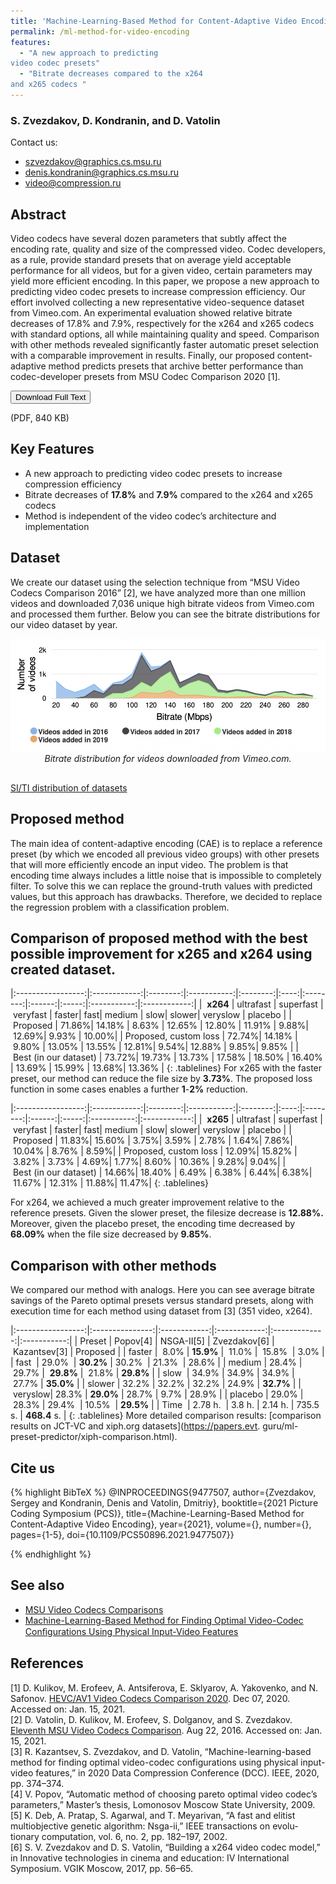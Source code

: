 ```yaml
---
title: 'Machine-Learning-Based Method for Content-Adaptive Video Encoding'
permalink: /ml-method-for-video-encoding
features:
  - "A new approach to predicting
video codec presets"
  - "Bitrate decreases compared to the x264
and x265 codecs "
---
```


### S. Zvezdakov, D. Kondranin, and D. Vatolin

Contact us: 
* <szvezdakov@graphics.cs.msu.ru>
* <denis.kondranin@graphics.cs.msu.ru>
* <video@compression.ru>

## Abstract
Video codecs have several dozen parameters that
subtly affect the encoding rate, quality and size of the compressed
video. Codec developers, as a rule, provide standard presets
that on average yield acceptable performance for all videos, but
for a given video, certain parameters may yield more efficient
encoding. In this paper, we propose a new approach to predicting
video codec presets to increase compression efficiency. Our effort
involved collecting a new representative video-sequence dataset
from Vimeo.com. An experimental evaluation showed relative
bitrate decreases of 17.8% and 7.9%, respectively for the x264
and x265 codecs with standard options, all while maintaining
quality and speed. Comparison with other methods revealed
significantly faster automatic preset selection with a comparable
improvement in results. Finally, our proposed content-adaptive
method predicts presets that archive better performance than
codec-developer presets from MSU Codec Comparison 2020 [1].

<!-- Add Download Full Text button-->
<link rel="stylesheet" href="https://cdnjs.cloudflare.com/ajax/libs/font-awesome/4.7.0/css/font-awesome.min.css">
<div>
<button class="download-button" role="button" onclick="location.href = 'https://drive.google.com/uc?id=1ddzm_TxKUnxQbZEv5hupxRZv_z7TgRSb'"> <!-- Insert link here-->
    <i class="fa fa-download"></i>
    Download Full Text
</button>
<p class="download-button-caption">(PDF, 840 KB)</p>  <!-- Insert correct filesize here-->
</div>

## Key Features
* A new approach to predicting
video codec presets to increase compression efficiency
* Bitrate decreases of **17.8%** and **7.9%** compared to the x264
and x265 codecs 
* Method is independent of the video
codec’s architecture and implementation 
<!-- 
Main part of the page
 -->

<style>
    .examples {
        display: flex;
        flex-wrap: wrap;
        gap: 15px;
        margin-bottom: 15px;
    }
    .example {
        text-align: center;
    }
    .big-example {
        text-align: center;
        margin-bottom: 15px;
    }

    @media (min-width: 450px) {
        .example {
            max-width: calc(50% - 10px);
        }
    }
</style>

## Dataset
We create our dataset using the selection technique from “MSU Video Codecs Comparison 2016” [2], we have analyzed more than one million videos and downloaded 7,036 unique high bitrate videos from Vimeo.com and processed them further.
Below you can see the bitrate distributions for our video dataset by year. 

<div class="examples">
    <div class="big-example">
        <img src="/assets/img/papers/ml-method-for-video-encoding/pic1.png" alt="Bitrate distribution for videos"/><br>
        <i>Bitrate distribution for videos downloaded from Vimeo.com.</i>
    </div>
</div>

[SI/TI distribution of datasets]( https://papers.evt.guru/ml-preset-predictor/si-ti.html)

<style>
.tablelines table, .tablelines td, .tablelines th {
        border: 0.8px solid black;
        }
</style>
## Proposed method
The main idea of content-adaptive encoding (CAE) is to
replace a reference preset (by which we encoded all
previous video groups) with other presets that will more
efficiently encode an input video. The problem is that encoding time
always includes a little noise that is impossible to completely
filter. To solve this we can replace
the ground-truth values with predicted
values, but this approach has drawbacks. Therefore, we decided to replace the regression
problem with a classification problem.

## Comparison of proposed method with the best possible improvement for x265 and x264 using created dataset.

|:-----------------:|:------------:|:--------:|:-----------:|:--------:|:----:|:--------:|:------:|:-----:|:-----------:|:------------:|
| &nbsp;**x264**    |&nbsp;ultrafast&nbsp;|&nbsp;superfast&nbsp;|&nbsp;veryfast&nbsp;|&nbsp;faster|&nbsp;fast|&nbsp;medium&nbsp;|&nbsp;slow|&nbsp;slower|&nbsp;veryslow&nbsp;|&nbsp;placebo&nbsp;|
|&nbsp;Proposed              |&nbsp;71.86%|&nbsp;14.18%  |&nbsp;8.63%   |&nbsp;12.65%&nbsp;|&nbsp;12.80%&nbsp;|&nbsp;11.91%&nbsp;|&nbsp;9.88%|&nbsp;12.69%|&nbsp;9.93%&nbsp;|&nbsp;10.00%|
|&nbsp;Proposed,&nbsp;custom&nbsp;loss&nbsp;|&nbsp;72.74%|&nbsp;14.18%  |&nbsp;9.80%&nbsp;|&nbsp;13.05%&nbsp;|&nbsp;13.55%&nbsp;|&nbsp;12.81%|&nbsp;9.54%|&nbsp;12.88%&nbsp;|&nbsp;9.85%|&nbsp;9.85% |
|&nbsp;Best&nbsp;(in&nbsp;our&nbsp;dataset)&nbsp;|&nbsp;73.72%|&nbsp;19.73%  |&nbsp;13.73%  |&nbsp;17.58% |&nbsp;18.50% |&nbsp;16.40% |&nbsp;13.69%&nbsp;|&nbsp;15.99%&nbsp;|&nbsp;13.68%|&nbsp;13.36% |
{: .tablelines}
For x265 with the
faster preset, our method can reduce the file size by **3.73%**.
The proposed loss function in some cases enables a further **1**-**2%** reduction.
<br>

|:-----------------:|:------------:|:--------:|:-----------:|:--------:|:----:|:--------:|:------:|:-----:|:-----------:|:------------:|
| &nbsp;**x265**    |&nbsp;ultrafast&nbsp;|&nbsp;superfast&nbsp;|&nbsp;veryfast&nbsp;|&nbsp;faster|&nbsp;fast|&nbsp;medium&nbsp;|&nbsp;slow|&nbsp;slower|&nbsp;veryslow&nbsp;|&nbsp;placebo&nbsp;|
|&nbsp;Proposed              |&nbsp;11.83%|&nbsp;15.60% |&nbsp;3.75%|&nbsp;3.59%&nbsp;|&nbsp;2.78%&nbsp;|&nbsp;1.64%|&nbsp;7.86%|&nbsp;10.04%&nbsp;|&nbsp;8.76%&nbsp;|&nbsp;8.59%|
|&nbsp;Proposed,&nbsp;custom&nbsp;loss&nbsp;|&nbsp;12.09%|&nbsp;15.82% |&nbsp;3.82%&nbsp;|&nbsp;3.73%&nbsp;|&nbsp;4.69%|&nbsp;1.77%|&nbsp;8.60%&nbsp;|&nbsp;10.36%&nbsp;|&nbsp;9.28%|&nbsp;9.04%|
|&nbsp;Best&nbsp;(in&nbsp;our&nbsp;dataset)&nbsp;|&nbsp;14.66%|&nbsp;18.40%  |&nbsp;6.49%&nbsp;|&nbsp;6.38%&nbsp;|&nbsp;6.44%|&nbsp;6.38%|&nbsp;11.67%&nbsp;|&nbsp;12.31%&nbsp;|&nbsp;11.88%|&nbsp;11.47%|
{: .tablelines}

For x264, we achieved a much greater improvement relative
to the reference presets. Given the slower preset, the filesize
decrease is **12.88%.** Moreover, given the placebo preset,
the encoding time decreased by **68.09%** when the file size
decreased by **9.85%**.

## Comparison with other methods
We compared our method with analogs. Here you can see average bitrate savings of the Pareto optimal
presets versus standard presets, along with execution time for
each method using dataset from [3] (351 video, x264).
<br>

|:-----------------:|:---------------:|:------------:|:------------:|:-------------:|:-----------:|
|&nbsp;Preset&nbsp;|&nbsp;Popov[4]&nbsp;|&nbsp;NSGA-II[5]&nbsp;|&nbsp;Zvezdakov[6]&nbsp;|&nbsp;Kazantsev[3]&nbsp;|&nbsp;Proposed&nbsp;|
|&nbsp;faster&nbsp;| &nbsp;8.0%&nbsp;|&nbsp;**15.9%**&nbsp;| &nbsp;11.0%&nbsp;| &nbsp;15.8% &nbsp;|&nbsp;3.0%&nbsp;|
|&nbsp;fast&nbsp; |&nbsp;29.0%&nbsp; |&nbsp;**30.2%**&nbsp;|&nbsp;30.2%&nbsp; |&nbsp;21.3%&nbsp; |&nbsp;28.6%&nbsp;|
|&nbsp;medium |&nbsp;28.4%&nbsp;|&nbsp;29.7%&nbsp;| &nbsp;**29.8%**&nbsp;| &nbsp;21.8%&nbsp;|&nbsp;**29.8%**&nbsp;|
|&nbsp;slow&nbsp; |&nbsp;34.9%&nbsp;|&nbsp;34.9%&nbsp;|&nbsp;34.9%&nbsp;|&nbsp;27.7%&nbsp;|&nbsp;**35.0%**&nbsp;|
|&nbsp;slower&nbsp;|&nbsp;32.2%&nbsp;|&nbsp;32.2%&nbsp;|&nbsp;32.2%&nbsp;|&nbsp;24.9%&nbsp;|&nbsp;**32.7%**&nbsp;|
|&nbsp;veryslow|&nbsp;28.3%&nbsp;|&nbsp;**29.0%**&nbsp;|&nbsp;28.7%&nbsp;|&nbsp;9.7%&nbsp;|&nbsp;28.9%&nbsp;|
|&nbsp;placebo&nbsp;|&nbsp;29.0%&nbsp;|&nbsp;28.3%&nbsp;|&nbsp;29.4%&nbsp; |&nbsp;10.5%&nbsp; |&nbsp;**29.5%**&nbsp;|
|&nbsp;Time&nbsp; |&nbsp;2.78 h.&nbsp; |&nbsp;3.8 h.&nbsp;|&nbsp;2.14 h.&nbsp;|&nbsp;735.5 s.&nbsp;|&nbsp;**468.4** s.&nbsp;|
{: .tablelines}
 More detailed comparison results: [comparison results on JCT-VC and xiph.org datasets](https://papers.evt.
guru/ml-preset-predictor/xiph-comparison.html).

## Cite us
{% highlight BibTeX %}
@INPROCEEDINGS{9477507,
  author={Zvezdakov, Sergey and Kondranin, Denis and Vatolin, Dmitriy},
  booktitle={2021 Picture Coding Symposium (PCS)}, 
  title={Machine-Learning-Based Method for Content-Adaptive Video Encoding}, 
  year={2021},
  volume={},
  number={},
  pages={1-5},
  doi={10.1109/PCS50896.2021.9477507}}

{% endhighlight %}

## See also 
* [MSU Video Codecs Comparisons](http://compression.ru/video/codec_comparison/index_en.html/)
* [Machine-Learning-Based Method for Finding Optimal Video-Codec Conﬁgurations Using Physical Input-Video Features](https://videoprocessing.github.io/codec-configuration) 

## References
[1] D. Kulikov, M. Erofeev, A. Antsiferova, E. Sklyarov, A. Yakovenko,
and N. Safonov. [HEVC/AV1 Video Codecs Comparison 2020](https://www.compression.ru/compression.ru/video/codec_comparison/hevc_2020/).
Dec 07, 2020. Accessed on: Jan. 15, 2021.<br>
[2] D. Vatolin, D. Kulikov, M. Erofeev, S. Dolganov, and S. Zvezdakov.
[Eleventh MSU Video Codecs Comparison](https://www.compression.ru/video/codec_comparison/hevc_2016/). Aug 22, 2016. Accessed on:
Jan. 15, 2021. <br>
[3] R. Kazantsev, S. Zvezdakov, and D. Vatolin, “Machine-learning-based
method for finding optimal video-codec configurations using physical
input-video features,” in 2020 Data Compression Conference (DCC).
IEEE, 2020, pp. 374–374.<br>
[4] V. Popov, “Automatic method of choosing pareto optimal video codec’s
parameters,” Master’s thesis, Lomonosov Moscow State University,
2009.<br>
[5] K. Deb, A. Pratap, S. Agarwal, and T. Meyarivan, “A fast and elitist
multiobjective genetic algorithm: Nsga-ii,” IEEE transactions on evolu-
tionary computation, vol. 6, no. 2, pp. 182–197, 2002.<br>
[6] S. V. Zvezdakov and D. S. Vatolin, “Building a x264 video codec
model,” in Innovative technologies in cinema and education: IV
International Symposium. VGIK Moscow, 2017, pp. 56–65.